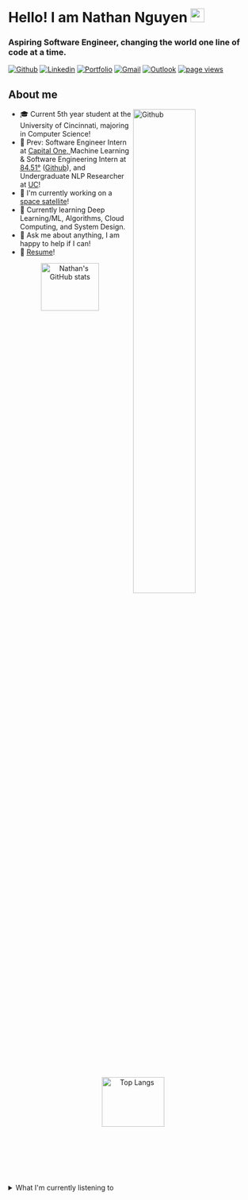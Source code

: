 # Hello! I am Nathan Nguyen <img src="https://media.giphy.com/media/hvRJCLFzcasrR4ia7z/giphy.gif" width="28px" height="28px">


### Aspiring Software Engineer, changing the world one line of code at a time.
[![Github](https://img.shields.io/badge/-Github-000?style=flat&logo=Github&logoColor=white)](https://github.com/Nathann03)
[![Linkedin](https://img.shields.io/badge/-LinkedIn-blue?style=flat&logo=Linkedin&logoColor=white)](https://www.linkedin.com/in/nathanpng/)
[![Portfolio](https://img.shields.io/badge/-Portfolio-000000?style=flat&logo=Vercel&logoColor=white)](https://nathanpng.vercel.app/)
[![Gmail](https://img.shields.io/badge/-Gmail-c14438?style=flat&logo=Gmail&logoColor=white)](mailto:nathanpn2003@gmail.com)
[![Outlook](https://img.shields.io/badge/-Outlook-0078D4?style=flat&logo=Microsoft-Outlook&logoColor=white)](mailto:Nguye3np@mail.uc.edu)
[![page views](https://komarev.com/ghpvc/?username=nathann03&color=green)](https://github.com/Nathann03/Nathann03)


## About me

<img width="50%" align="right" alt="Github" src="https://raw.githubusercontent.com/onimur/.github/master/.resources/git-header.svg" />

<div align="left" style="width:50%;">
    <ul>
        <li>🎓 Current 5th year student at the University of Cincinnati, majoring in Computer Science!
        </li>
        <li>🏢 Prev: Software Engineer Intern at <a href="https://github.com/capitalone">Capital One, </a>Machine Learning & Software Engineering Intern at <a href="https://github.com/8451">84.51°</a> (<a href="https://github.com/nathannguyen-8451">Github</a>), and Undergraduate NLP Researcher at <a href="https://ceas.uc.edu/academics/departments/engineering-education/protege-undergraduate-research-program/testing-software-features.html">UC</a>!
        </li>
        <li>🚀 I'm currently working on a <a href="https://uccubecats.github.io/LEOPARDSat-1.html">space satellite</a>!
        </li>
        <li>🌱 Currently learning Deep Learning/ML, Algorithms, Cloud Computing, and System Design.
        </li>
        <li>💬 Ask me about anything, I am happy to help if I can!
        </li>
        <li>📝 <a href="/Nathan.Nguyen_Resume_7.10.25.pdf">Resume</a>!
    </ul>
</div>


<p align="center">
  <img alt="Nathan's GitHub stats" src="https://github-readme-stats.vercel.app/api?username=Nathann03&show_icons=true&hide_rank=true&theme=transparent#gh-light-mode-only" style="width: 48%; max-height: 200px; margin: 0;" />
  <img alt="Top Langs" src="https://github-readme-stats.vercel.app/api/top-langs/?username=nathann03&layout=compact&theme=transparent" style="width: 50%; max-height: 200px; margin: 0;" />
</p>

<details>
    <summary>What I'm currently listening to</summary>

[![spotify-github-profile](https://spotify-github-profile.kittinanx.com/api/view?uid=nathanfire100&cover_image=true&theme=novatorem&show_offline=false&background_color=121212&interchange=true&bar_color=53b14f&bar_color_cover=false)](https://spotify-github-profile.kittinanx.com/api/view?uid=nathanfire100&redirect=true)
</details>
